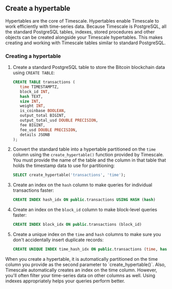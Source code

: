 
## Create a hypertable

Hypertables are the core of Timescale. Hypertables enable Timescale to work
efficiently with time-series data. Because Timescale is PostgreSQL, all the
standard PostgreSQL tables, indexes, stored procedures and other objects can be
created alongside your Timescale hypertables. This makes creating and working
with Timescale tables similar to standard PostgreSQL.

<Procedure>

### Creating a hypertable

1.  Create a standard PostgreSQL table to store the Bitcoin blockchain data
    using `CREATE TABLE`:

    ```sql
    CREATE TABLE transactions (
       time TIMESTAMPTZ,
       block_id INT,
       hash TEXT,
       size INT,
       weight INT,
       is_coinbase BOOLEAN,
       output_total BIGINT,
       output_total_usd DOUBLE PRECISION,
       fee BIGINT,
       fee_usd DOUBLE PRECISION,
       details JSONB
    );
    ```

1.  Convert the standard table into a hypertable partitioned on the `time`
    column using the `create_hypertable()` function provided by Timescale. You
    must provide the name of the table and the column in that table that holds
    the timestamp data to use for partitioning:

    ```sql
    SELECT create_hypertable('transactions', 'time');
    ```

1.  Create an index on the `hash` column to make queries for individual
    transactions faster:

    ```sql
    CREATE INDEX hash_idx ON public.transactions USING HASH (hash)
    ```

1.  Create an index on the `block_id` column to make block-level queries faster:

    ```sql
    CREATE INDEX block_idx ON public.transactions (block_id)
    ```

1.  Create a unique index on the `time` and `hash` columns to make sure you
    don't accidentally insert duplicate records:

    ```sql
    CREATE UNIQUE INDEX time_hash_idx ON public.transactions (time, hash)
    ```

<Highlight type="note">
When you create a hypertable, it is automatically partitioned on the time column
you provide as the second parameter to `create_hypertable()`. Also, Timescale
automatically creates an index on the time column. However, you'll often filter
your time-series data on other columns as well. Using indexes appropriately helps
your queries perform better.
</Highlight>

</Procedure>
